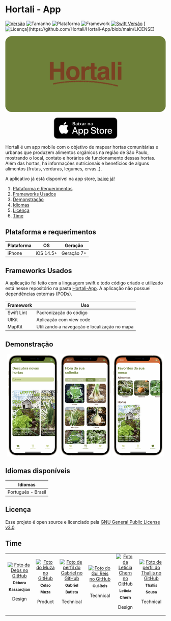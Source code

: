 # Hortali - App
[![Versão](https://img.shields.io/badge/versão-1.0-orange)](https://github.com/Hortali/Hortali-App/releases/tag/appStore-1.0)
![Tamanho](https://img.shields.io/badge/tamanho-98,5%20MB-blue)
![Plataforma](https://img.shields.io/badge/plataforma-IOS-lightgrey?logo=ios)
![Framework](https://img.shields.io/badge/framework-UIKit-red?logo=uikit)
[![Swift Versão](https://img.shields.io/badge/swift-v5.4+-blue?logo=swift)](https://swift.org/download/#releases)
[![Licença](https://img.shields.io/badge/licença-GNU%20v3.0-brightgreen?)](https://github.com/Hortali/Hortali-App/blob/main/LICENSE)

![Capa](https://github.com/Hortali/Hortali-App/blob/main/Files/Images/Git-Capa.png)

<p align="center">
    <a href="https://apps.apple.com/br/app/hortali/id6443548466">
        <img src="https://github.com/Gui25Reis/Gui25Reis/blob/main/images/AppStore-Pt.png"/>
    </a>
</p>

Hortali é um app mobile com o objetivo de mapear hortas comunitárias e urbanas que produzem alimentos orgânicos na região de São Paulo, mostrando o local, contato e horários de funcionamento dessas hortas. Além das hortas, há informações nutricionais e benefícios de alguns alimentos (frutas, verduras, legumes, ervas..).

A aplicativo já está disponível na app store, [baixe já](https://apps.apple.com/br/app/hortali/id6443548466)!

1. [Plataforma e Requerimentos](#plataforma-e-requerimentos)
2. [Frameworks Usados](#frameworks-usados)
3. [Demonstração](#demonstração)
4. [Idiomas](#idiomas-disponíveis)
5. [Licença](#licença)
6. [Time](#time)


## Plataforma e requerimentos
| **Plataforma** |   **OS**    | **Geração** |
|----------------|:-----------:|:-----------:|
iPhone           | iOS 14.5+   | Geração 7+


## Frameworks Usados
A aplicação foi feito com a linguagem swift e todo código criado e utilizado está nesse repositório na pasta [Hortali-App](https://github.com/Hortali/Hortali-App/tree/main/Hortali-App). A aplicação não possuei dependências externas (PODs).


| **Framework** |   **Uso**  
|---------------|-----------
| Swift Lint    | Padronização do código
| UIKit         | Aplicação com view code
| MapKit        | Utilizando a navegação e localização no mapa


## Demonstração
<p align="center">
    <img width=32% src="https://github.com/Hortali/Hortali-App/blob/main/Files/Images/tela_01.png"/>
    <img width=32% src="https://github.com/Hortali/Hortali-App/blob/main/Files/Images/tela_02.png"/>
    <img width=32% src="https://github.com/Hortali/Hortali-App/blob/main/Files/Images/tela_03.png"/>
</p>


## Idiomas disponíveis
|     **Idiomas**     |
|---------------------|
| Português - Brasil  |


## Licença
Esse projeto é open source e licenciado pela [GNU General Public License v3.0](https://github.com/Hortali/Hortali-App/blob/main/LICENSE).


## Time
<table>
    <tr>
        <td align="center">
           <a href="https://github.com/DeboraKass">
                <img src="https://avatars.githubusercontent.com/u/83611317?v=4 " width="100px;" alt="Foto da Debs no GitHub"/><br>
                <sub>
                    <b>Débora Kassardjian</b>
                </sub>
            </a>
	        <p> Design </p>
        </td>
        </td>
		    <td align="center">
            <a href="https://github.com/celsomuza">
                <img src="https://avatars.githubusercontent.com/u/83611465" width="100px;" alt="Foto do Muza no GitHub"/><br>
                <sub>
                    <b>Celso Muza</b>
                </sub>
            </a>
		    <p> Product </p>
        </td>
        <td align="center">
         <a href="https://github.com/batistagc">
                <img src="https://avatars.githubusercontent.com/u/51222064?v=4" width="100" alt="Foto de perfil do Gabriel no GitHub"/><br>
                <sub>
                    <b>Gabriel Batista</b>
                </sub>
            </a>
            <p> Technical </p>
        </td>
        <td align="center">
       <a href="https://github.com/Gui25Reis">
                <img src="https://avatars1.githubusercontent.com/u/48360732" width="100px;" alt="Foto do Gui Reis no GitHub"/><br>
                <sub>
                    <b>Gui Reis</b>
                </sub>
            </a>
		 <p> Technical </p>
        </td>
        <td align="center">
            <a href="https://github.com/Letchern">
                <img src="https://avatars.githubusercontent.com/u/82522847" width="100px;" alt="Foto da Leticia Chern no GitHub"/><br>
                <sub>
                    <b>Leticia Chern</b>
                </sub>
            </a>
		    <p> Design </p>
        </td>
        <td align="center">
        <a href="https://github.com/thallissousa">
                <img src="https://avatars.githubusercontent.com/u/77726310?v=4" width="100" alt="Foto de perfil do Thallis no GitHub"/><br>
                <sub>
                    <b>Thallis Sousa</b>
                </sub>
            </a>
		    <p> Technical </p>
        </td>
    </tr>
</table>
